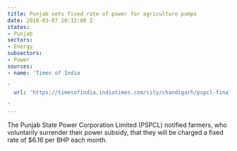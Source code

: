 ```yaml
---
title: Punjab sets fixed rate of power for agriculture pumps
date: 2018-03-07 20:32:00 Z
states:
- Punjab
sectors:
- Energy
subsectors:
- Power
sources:
- name: 'Times of India

'
  url: 'https://timesofindia.indiatimes.com/city/chandigarh/pspcl-finalises-policy-to-bill-tubewell-connections-at-flat-rate/articleshow/63101942.cms

'
---
```


The Punjab State Power Corporation Limited (PSPCL) notified farmers, who voluntarily surrender their power subsidy, that they will be charged a fixed rate of $6.16 per BHP each month. 
